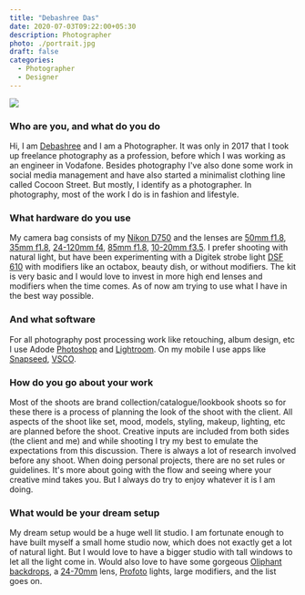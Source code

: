 ```yaml
---
title: "Debashree Das"
date: 2020-07-03T09:22:00+05:30
description: Photographer
photo: ./portrait.jpg
draft: false
categories:
  - Photographer
  - Designer
---
```


![](/interviews/5/portrait.jpg)

### Who are you, and what do you do

Hi, I am [Debashree](https://www.instagram.com/debashreedas_photography/) and I am a Photographer. It was only in 2017 that I took up freelance photography as a profession, before which I was working as an engineer in Vodafone. Besides photography I've also done some work in social media management and have also started a minimalist clothing line called Cocoon Street. But mostly, I identify as a photographer. In photography, most of the work I do is in fashion and lifestyle.

### What hardware do you use

My camera bag consists of my [Nikon D750](https://www.nikon.co.in/en_IN/product/digital-slr-cameras/d750) and the lenses are [50mm f1.8](https://www.nikon.co.in/en_IN/product/nikkor-lenses/f-mount/fx-format/single-focal-length/af-s-nikkor-50mm-f-1-8g), [35mm f1.8](https://www.nikon.co.in/en_IN/product/nikkor-lenses/f-mount/dx-format/single-focal-length/af-s-dx-nikkor-35mm-f-1-8g), [24-120mm f4](https://www.nikon.co.in/en_IN/product/nikkor-lenses/f-mount/fx-format/zoom/af-s-nikkor-24-120mm-f-4g-ed-vr), [85mm f1.8](https://www.nikon.co.in/en_IN/product/nikkor-lenses/f-mount/fx-format/single-focal-length/af-s-nikkor-85mm-f-1-8g), [10-20mm f3.5](https://www.bhphotovideo.com/c/product/633618-REG/Sigma_202306_10_20mm_f_3_5.html?SID=kc8vpao8k302l1pj02fa9).
I prefer shooting with natural light, but have been experimenting with a Digitek strobe light [DSF 610](http://www.imsmercantiles.in/product/wireless-studio-flash-dsf-610-pro-plus-2/) with modifiers like an octabox, beauty dish, or without modifiers. The kit is very basic and I would love to invest in more high end lenses and modifiers when the time comes. As of now am trying to use what I have in the best way possible.

### And what software

For all photography post processing work like retouching, album design, etc I use Adode [Photoshop](https://www.adobe.com/in/products/photoshop.html) and [Lightroom](https://www.adobe.com/in/products/photoshop-lightroom.html). On my mobile I use apps like [Snapseed](https://play.google.com/store/apps/details?id=com.niksoftware.snapseed&hl=en_IN), [VSCO](https://vsco.co/).

### How do you go about your work

Most of the shoots are brand collection/catalogue/lookbook shoots so for these there is a process of planning the look of the shoot with the client. All aspects of the shoot like set, mood, models, styling, makeup, lighting, etc are planned before the shoot. Creative inputs are included from both sides (the client and me) and while shooting I try my best to emulate the expectations from this discussion. There is always a lot of research involved before any shoot.
When doing personal projects, there are no set rules or guidelines. It's more about going with the flow and seeing where your creative mind takes you. But I always do try to enjoy whatever it is I am doing.

### What would be your dream setup

My dream setup would be a huge well lit studio. I am fortunate enough to have built myself a small home studio now, which does not exactly get a lot of natural light. But I would love to have a bigger studio with tall windows to let all the light come in. Would also love to have some gorgeous [Oliphant backdrops](https://www.oliphantstudio.com/), a [24-70mm](https://www.nikon.co.in/en_IN/product/nikkor-lenses/f-mount/fx-format/zoom/af-s-nikkor-24-70mm-f-2-8e-ed-vr) lens, [Profoto](https://profoto.com/in) lights, large modifiers, and the list goes on.

